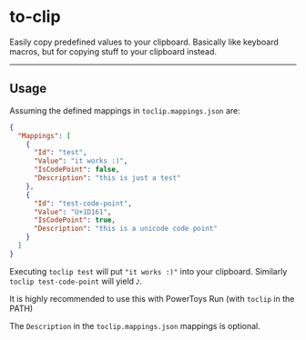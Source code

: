 # to-clip
Easily copy predefined values to your clipboard. Basically like keyboard macros, but for copying stuff to your clipboard instead.

---

## Usage

Assuming the defined mappings in `toclip.mappings.json` are:

```json
{
  "Mappings": [
    {
      "Id": "test",
      "Value": "it works :)",
      "IsCodePoint": false,
      "Description": "this is just a test"
    },
    {
      "Id": "test-code-point",
      "Value": "U+1D161",
      "IsCodePoint": true,
      "Description": "this is a unicode code point"
    }
  ]
}
```

Executing `toclip test` will put `"it works :)"` into your clipboard. Similarly `toclip test-code-point` will yield `𝅘𝅥𝅯`.

It is highly recommended to use this with PowerToys Run (with `toclip` in the PATH)

The `Description` in the `toclip.mappings.json` mappings is optional.
